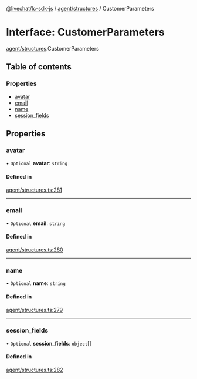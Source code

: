 [@livechat/lc-sdk-js](../README.md) / [agent/structures](../modules/agent_structures.md) / CustomerParameters

# Interface: CustomerParameters

[agent/structures](../modules/agent_structures.md).CustomerParameters

## Table of contents

### Properties

- [avatar](agent_structures.CustomerParameters.md#avatar)
- [email](agent_structures.CustomerParameters.md#email)
- [name](agent_structures.CustomerParameters.md#name)
- [session\_fields](agent_structures.CustomerParameters.md#session_fields)

## Properties

### avatar

• `Optional` **avatar**: `string`

#### Defined in

[agent/structures.ts:281](https://github.com/livechat/lc-sdk-js/blob/a3fdde0/src/agent/structures.ts#L281)

___

### email

• `Optional` **email**: `string`

#### Defined in

[agent/structures.ts:280](https://github.com/livechat/lc-sdk-js/blob/a3fdde0/src/agent/structures.ts#L280)

___

### name

• `Optional` **name**: `string`

#### Defined in

[agent/structures.ts:279](https://github.com/livechat/lc-sdk-js/blob/a3fdde0/src/agent/structures.ts#L279)

___

### session\_fields

• `Optional` **session\_fields**: `object`[]

#### Defined in

[agent/structures.ts:282](https://github.com/livechat/lc-sdk-js/blob/a3fdde0/src/agent/structures.ts#L282)
